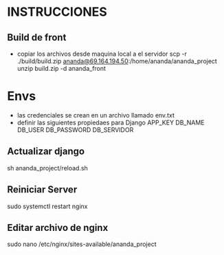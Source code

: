 # INSTRUCCIONES

## Build de front 
- copiar los archivos desde maquina local a el servidor
scp -r ./build/build.zip   ananda@69.164.194.50:/home/ananda/ananda_project
unzip build.zip -d ananda_front


# Envs
- las credenciales se crean en un archivo llamado env.txt
- definir las siguientes propiedaes para Django
APP_KEY
DB_NAME
DB_USER
DB_PASSWORD
DB_SERVIDOR

## Actualizar django
sh ananda_project/reload.sh

## Reiniciar Server
sudo systemctl restart nginx

## Editar archivo de nginx
sudo nano /etc/nginx/sites-available/ananda_project

